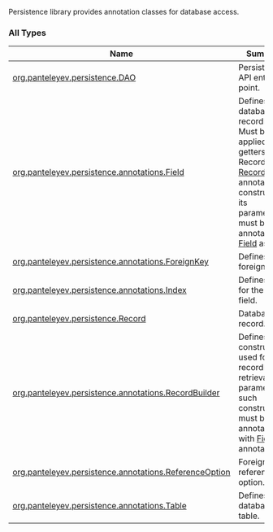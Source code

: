 

Persistence library provides annotation classes for database access.

### All Types

| Name | Summary |
|---|---|
| [org.panteleyev.persistence.DAO](../org.panteleyev.persistence/-d-a-o/index.md) | Persistence API entry point. |
| [org.panteleyev.persistence.annotations.Field](../org.panteleyev.persistence.annotations/-field/index.md) | Defines database record field. Must be applied to getters. If Record uses [RecordBuilder](../org.panteleyev.persistence.annotations/-record-builder/index.md) annotated constructor its parameters must be annotated by [Field](../org.panteleyev.persistence.annotations/-field/index.md) as well. |
| [org.panteleyev.persistence.annotations.ForeignKey](../org.panteleyev.persistence.annotations/-foreign-key/index.md) | Defines foreign key. |
| [org.panteleyev.persistence.annotations.Index](../org.panteleyev.persistence.annotations/-index/index.md) | Defines index for the table field. |
| [org.panteleyev.persistence.Record](../org.panteleyev.persistence/-record/index.md) | Database record. |
| [org.panteleyev.persistence.annotations.RecordBuilder](../org.panteleyev.persistence.annotations/-record-builder/index.md) | Defines constructor used for record retrieval. All parameters of such constructor must be annotated with [Field](../org.panteleyev.persistence.annotations/-field/index.md) annotation. |
| [org.panteleyev.persistence.annotations.ReferenceOption](../org.panteleyev.persistence.annotations/-reference-option/index.md) | Foreign key reference option. |
| [org.panteleyev.persistence.annotations.Table](../org.panteleyev.persistence.annotations/-table/index.md) | Defines database table. |
